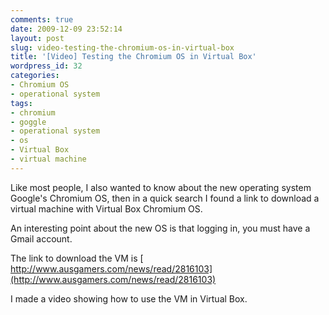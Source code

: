 ```yaml
---
comments: true
date: 2009-12-09 23:52:14
layout: post
slug: video-testing-the-chromium-os-in-virtual-box
title: '[Video] Testing the Chromium OS in Virtual Box'
wordpress_id: 32
categories:
- Chromium OS
- operational system
tags:
- chromium
- goggle
- operational system
- os
- Virtual Box
- virtual machine
---
```


Like most people, I also wanted to know about the new operating system Google's Chromium OS, then in a quick search I found a link to download a virtual machine with Virtual Box Chromium OS.

An interesting point about the new OS is that logging in, you must have a Gmail account.

The link to download the VM is [ http://www.ausgamers.com/news/read/2816103](http://www.ausgamers.com/news/read/2816103)

I made a video showing how to use the VM in Virtual Box.

<div id="ytplayer"></div>
<script>
  var tag = document.createElement('script');
  tag.src = "https://www.youtube.com/player_api";
  var firstScriptTag = document.getElementsByTagName('script')[0];
  firstScriptTag.parentNode.insertBefore(tag, firstScriptTag);

  var player;
  function onYouTubePlayerAPIReady() {
    player = new YT.Player('ytplayer', {
      height: '390',
      width: '640',
      videoId: 'g5my_CyRuKc'
    });
  }
</script>